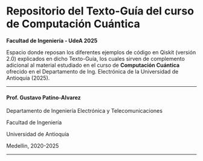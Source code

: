 # **Repositorio del Texto-Guía del curso de Computación Cuántica**
**Facultad de Ingeniería - UdeA 2025**

Espacio donde reposan los diferentes ejemplos de código en Qiskit (versión 2.0) explicados en dicho Texto-Guía, los cuales sirven de complemento adicional al material estudiado en el curso de **Computación Cuántica** ofrecido en el Departamento de Ing. Electrónica de la Universidad de Antioquia (2025).





******************************************************************
#### Prof. Gustavo Patino-Alvarez
Departamento de Ingeniería Electrónica y Telecomunicaciones

Facultad de Ingeniería

Universidad de Antioquia

Medellin, 2020-2025
******************************************************************
